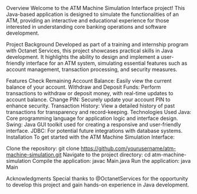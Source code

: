 <ATM Machine Simulation Interface>
Overview
Welcome to the ATM Machine Simulation Interface project! This Java-based application is designed to simulate the functionalities of an ATM, providing an interactive and educational experience for those interested in understanding core banking operations and software development.

Project Background
Developed as part of a training and internship program with Octanet Services, this project showcases practical skills in Java development. It highlights the ability to design and implement a user-friendly interface for an ATM system, simulating essential features such as account management, transaction processing, and security measures.

Features
Check Remaining Account Balance: Easily view the current balance of your account.
Withdraw and Deposit Funds: Perform transactions to withdraw or deposit money, with real-time updates to account balance.
Change PIN: Securely update your account PIN to enhance security.
Transaction History: View a detailed history of past transactions for transparency and record-keeping.
Technologies Used
Java: Core programming language for application logic and interface design.
Swing: Java GUI toolkit used for creating a responsive and user-friendly interface.
JDBC: For potential future integrations with database systems.
Installation
To get started with the ATM Machine Simulation Interface:

Clone the repository: git clone https://github.com/yourusername/atm-machine-simulation.git
Navigate to the project directory: cd atm-machine-simulation
Compile the application: javac Main.java
Run the application: java Main

Acknowledgments
Special thanks to @OctanetServices for the opportunity to develop this project and gain hands-on experience in Java development.
